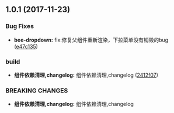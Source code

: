 <a name="1.0.1"></a>
## 1.0.1 (2017-11-23)


### Bug Fixes

* **bee-dropdown:** fix:修复父组件重新渲染，下拉菜单没有销毁的bug ([e47c135](https://github.com/tinper-bee/bee-dropdown/commit/e47c135))


### build

* **组件依赖清理,changelog:** 组件依赖清理,changelog ([2412f07](https://github.com/tinper-bee/bee-dropdown/commit/2412f07))


### BREAKING CHANGES

* **组件依赖清理,changelog:** 组件依赖清理,changelog



